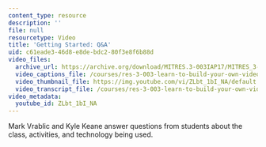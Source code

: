 ```yaml
---
content_type: resource
description: ''
file: null
resourcetype: Video
title: 'Getting Started: Q&A'
uid: c61eade3-46d8-e8de-bdc2-80f3e8f6b88d
video_files:
  archive_url: https://archive.org/download/MITRES.3-003IAP17/MITRES_3-003IAP17_Class_Activities_01_300k.mp4
  video_captions_file: /courses/res-3-003-learn-to-build-your-own-videogame-with-the-unity-game-engine-and-microsoft-kinect-january-iap-2017/0c1aec42d06051a9ae5b4acd13a74251_ZLbt_1bI_NA.vtt
  video_thumbnail_file: https://img.youtube.com/vi/ZLbt_1bI_NA/default.jpg
  video_transcript_file: /courses/res-3-003-learn-to-build-your-own-videogame-with-the-unity-game-engine-and-microsoft-kinect-january-iap-2017/242594b2e69d04788ca345ce06f32219_ZLbt_1bI_NA.pdf
video_metadata:
  youtube_id: ZLbt_1bI_NA
---
```


Mark Vrablic and Kyle Keane answer questions from students about the class, activities, and technology being used.